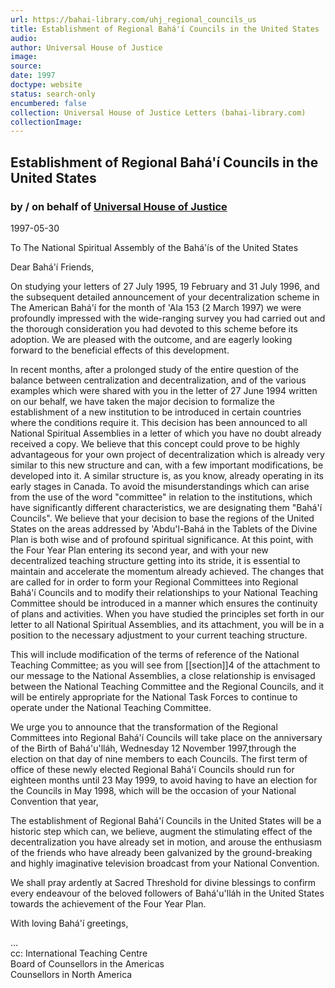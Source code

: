 ```yaml
---
url: https://bahai-library.com/uhj_regional_councils_us
title: Establishment of Regional Bahá'í Councils in the United States
audio: 
author: Universal House of Justice
image: 
source: 
date: 1997
doctype: website
status: search-only
encumbered: false
collection: Universal House of Justice Letters (bahai-library.com)
collectionImage: 
---
```



## Establishment of Regional Bahá'í Councils in the United States

### by / on behalf of [Universal House of Justice](https://bahai-library.com/author/Universal+House+of+Justice)

1997-05-30


To The National Spiritual Assembly of the Bahá'ís of the United States

Dear Bahá'í Friends,

On studying your letters of 27 July 1995, 19 February and 31 July 1996, and the subsequent detailed announcement of your decentralization scheme in The American Bahá'í for the month of 'Ala 153 (2 March 1997) we were profoundly impressed with the wide-ranging survey you had carried out and the thorough consideration you had devoted to this scheme before its adoption. We are pleased with the outcome, and are eagerly looking forward to the beneficial effects of this development.

In recent months, after a prolonged study of the entire question of the balance between centralization and decentralization, and of the various examples which were shared with you in the letter of 27 June 1994 written on our behalf, we have taken the major decision to formalize the establishment of a new institution to be introduced in certain countries where the conditions require it. This decision has been announced to all National Spiritual Assemblies in a letter of which you have no doubt already received a copy. We believe that this concept could prove to be highly advantageous for your own project of decentralization which is already very similar to this new structure and can, with a few important modifications, be developed into it. A similar structure is, as you know, already operating in its early stages in Canada. To avoid the misunderstandings which can arise from the use of the word "committee" in relation to the institutions, which have significantly different characteristics, we are designating them "Bahá'í Councils". We believe that your decision to base the regions of the United States on the areas addressed by 'Abdu'l-Bahá in the Tablets of the Divine Plan is both wise and of profound spiritual significance. At this point, with the Four Year Plan entering its second year, and with your new decentralized teaching structure getting into its stride, it is essential to maintain and accelerate the momentum already achieved. The changes that are called for in order to form your Regional Committees into Regional Bahá'í Councils and to modify their relationships to your National Teaching Committee should be introduced in a manner which ensures the continuity of plans and activities. When you have studied the principles set forth in our letter to all National Spiritual Assemblies, and its attachment, you will be in a position to the necessary adjustment to your current teaching structure.

This will include modification of the terms of reference of the National Teaching Committee; as you will see from \[\[section\]\]4 of the attachment to our message to the National Assemblies, a close relationship is envisaged between the National Teaching Committee and the Regional Councils, and it will be entirely appropriate for the National Task Forces to continue to operate under the National Teaching Committee.

We urge you to announce that the transformation of the Regional Committees into Regional Bahá'í Councils will take place on the anniversary of the Birth of Bahá'u'lláh, Wednesday 12 November 1997,through the election on that day of nine members to each Councils. The first term of office of these newly elected Regional Bahá'í Councils should run for eighteen months until 23 May 1999, to avoid having to have an election for the Councils in May 1998, which will be the occasion of your National Convention that year,

The establishment of Regional Bahá'í Councils in the United States will be a historic step which can, we believe, augment the stimulating effect of the decentralization you have already set in motion, and arouse the enthusiasm of the friends who have already been galvanized by the ground-breaking and highly imaginative television broadcast from your National Convention.

We shall pray ardently at Sacred Threshold for divine blessings to confirm every endeavour of the beloved followers of Bahá'u'lláh in the United States towards the achievement of the Four Year Plan.

With loving Bahá'í greetings,

...  
cc: International Teaching Centre  
Board of Counsellors in the Americas  
Counsellors in North America